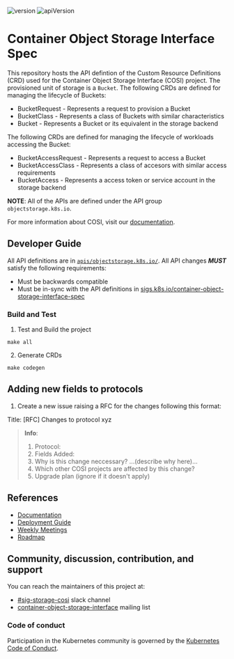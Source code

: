 ![version](https://img.shields.io/badge/status-pre--alpha-lightgrey) ![apiVersion](https://img.shields.io/badge/apiVersion-v1alpha1-lightgreen)


# Container Object Storage Interface Spec

This repository hosts the API defintion of the Custom Resource Definitions (CRD) used for the Container Object Storage Interface (COSI) project. The provisioned unit of storage is a `Bucket`. The following CRDs are defined for managing the lifecycle of Buckets:

 - BucketRequest - Represents a request to provision a Bucket
 - BucketClass - Represents a class of Buckets with similar characteristics
 - Bucket - Represents a Bucket or its equivalent in the storage backend
 
 The following CRDs are defined for managing the lifecycle of workloads accessing the Bucket: 
 
 - BucketAccessRequest - Represents a request to access a Bucket
 - BucketAccessClass - Represents a class of accesors with similar access requirements
 - BucketAccess - Represents a access token or service account in the storage backend 

**NOTE**: All of the APIs are defined under the API group `objectstorage.k8s.io`.

For more information about COSI, visit our [documentation](https://github.com/kubernetes-sigs/container-object-storage-interface-api/tree/master/docs/index.md).

## Developer Guide

All API definitions are in [`apis/objectstorage.k8s.io/`](./apis/objectstorage.k8s.io/). All API changes **_MUST_** satisfy the following requirements:

 - Must be backwards compatible
 - Must be in-sync with the API definitions in [sigs.k8s.io/container-object-storage-interface-spec](https://github.com/kubernetes-sigs/container-object-storage-interface-spec)
 
### Build and Test

1. Test and Build the project

```
make all
```

2. Generate CRDs

```
make codegen
```

## Adding new fields to protocols

1. Create a new issue raising a RFC for the changes following this format:

Title: [RFC] Changes to protocol xyz 
> **Info**:
> 1. Protocol: 
> 2. Fields Added:
> 3. Why is this change neccessary?
>    ...(describe why here)...
> 4. Which other COSI projects are affected by this change?
> 5. Upgrade plan 
>    (ignore if it doesn't apply)

## References

 - [Documentation](docs/index.md)
 - [Deployment Guide](docs/deployment-guide.md) 
 - [Weekly Meetings](docs/meetings.md)
 - [Roadmap](https://github.com/orgs/kubernetes-sigs/projects/8)

## Community, discussion, contribution, and support

You can reach the maintainers of this project at:

 - [#sig-storage-cosi](https://kubernetes.slack.com/messages/sig-storage-cosi) slack channel 
 - [container-object-storage-interface](https://groups.google.com/g/container-object-storage-interface-wg?pli=1) mailing list

### Code of conduct

Participation in the Kubernetes community is governed by the [Kubernetes Code of Conduct](code-of-conduct.md).
